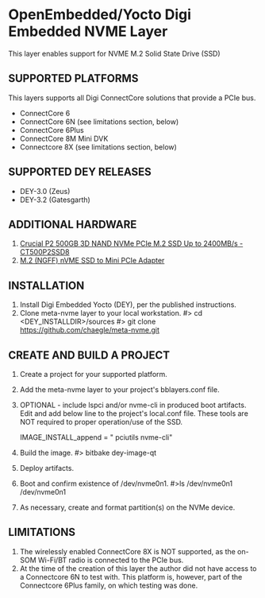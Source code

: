OpenEmbedded/Yocto Digi Embedded NVME Layer
=====================================

This layer enables support for NVME M.2 Solid State Drive (SSD)

SUPPORTED PLATFORMS
------------------
This layers supports all Digi ConnectCore solutions that provide a PCIe bus.
* ConnectCore 6
* ConnectCore 6N (see limitations section, below)
* ConnectCore 6Plus
* ConnectCore 8M Mini DVK
* Connectcore 8X (see limitations section, below)

SUPPORTED DEY RELEASES
--------------

* DEY-3.0 (Zeus)
* DEY-3.2 (Gatesgarth)

ADDITIONAL HARDWARE
-----------
1. [Crucial P2 500GB 3D NAND NVMe PCIe M.2 SSD Up to 2400MB/s - CT500P2SSD8](https://smile.amazon.com/gp/product/B086BGWNY8/ref=ppx_yo_dt_b_asin_title_o00_s00?ie=UTF8&th=1)
2. [M.2 (NGFF) nVME SSD to Mini PCIe Adapter](https://smile.amazon.com/gp/product/B07KX7JZYK/ref=ppx_yo_dt_b_asin_title_o01_s00?ie=UTF8&psc=1) 
  
INSTALLATION
----------
1. Install Digi Embedded Yocto (DEY), per the published instructions.
2. Clone meta-nvme layer to your local workstation.
   #> cd <DEY_INSTALLDIR>/sources
   #> git clone https://github.com/chaegle/meta-nvme.git

CREATE AND BUILD A PROJECT
----------------------
1. Create a project for your supported platform.
2. Add the meta-nvme layer to your project's bblayers.conf file.
3. OPTIONAL - include lspci and/or nvme-cli in produced boot artifacts. Edit and add below line to the project's local.conf file. These tools are NOT required to proper operation/use of the SSD.

   IMAGE_INSTALL_append = " pciutils nvme-cli"

4. Build the image.
   #> bitbake dey-image-qt
5. Deploy artifacts.
6. Boot and confirm existence of /dev/nvme0n1.
   #>ls /dev/nvme0n1
   /dev/nvme0n1
7. As necessary, create and format partition(s) on the NVMe device.

LIMITATIONS
-----------
1. The wirelessly enabled ConnectCore 8X is NOT supported, as the on-SOM Wi-Fi/BT radio is connected to the PCIe bus.
2. At the time of the creation of this layer the author did not have access to a Connectcore 6N to test with. This platform is, however, part of the Connectcore 6Plus family, on which testing was done.
 
